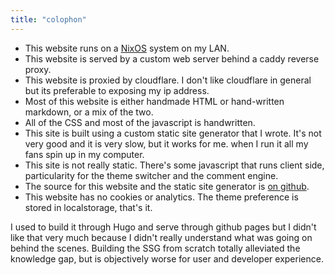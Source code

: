 ```yaml
---
title: "colophon"
---
```


- This website runs on a [NixOS](https://nixos.org/) system on my LAN. 
- This website is served by a custom web server behind a caddy reverse proxy. 
- This website is proxied by cloudflare. I don't like cloudflare in general but its preferable to exposing my ip address. 
- Most of this website is either handmade HTML or hand-written markdown, or a mix of the two. 
- All of the CSS and most of the javascript is handwritten. 
- This site is built using a custom static site generator that I wrote. It's not very good and it is very slow, but it works for me. when I run it all my fans spin up in my computer.
- This site is not really static. There's some javascript that runs client side, particularity for the 
theme switcher and the comment engine. 
- The source for this website and the static site generator is [on github](https://github.com/xiugaze/andreano.dev).
- This website has no cookies or analytics. The theme preference is stored in localstorage, that's it.


I used to build it through Hugo and serve through github pages but I didn't like that very much because I didn't really understand what was going on behind the scenes. 
Building the SSG from scratch totally alleviated the knowledge gap, but is objectively worse for user and developer experience. 
